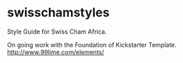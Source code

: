 # swisschamstyles
Style Guide for Swiss Cham Africa.

On going work with the Foundation of Kickstarter Template. http://www.99lime.com/elements/
